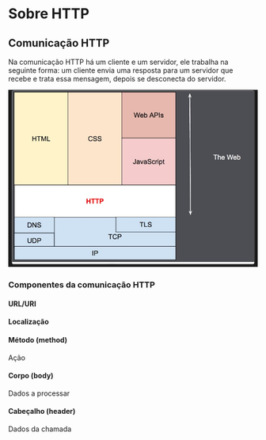 <h1>Sobre HTTP</h1>

<h2>Comunicação HTTP</h2>
<p>Na comunicação HTTP há um cliente e um servidor, ele trabalha na seguinte forma: um cliente envia uma resposta para um servidor que recebe e trata essa mensagem, depois se desconecta do servidor.</p>

<img src="../assets/WhatsApp Image 2023-10-17 at 9.07.13 PM.jpeg">

<h3>Componentes da comunicação HTTP</h3>

<h4>URL/URI<h4>
<p>Localização</p>

<h4>Método (method)</h4>
<p>Ação</p>

<h4>Corpo (body)</h4>
<p>Dados a processar</p>

<h4>Cabeçalho (header)</h4>
<p>Dados da chamada</p>